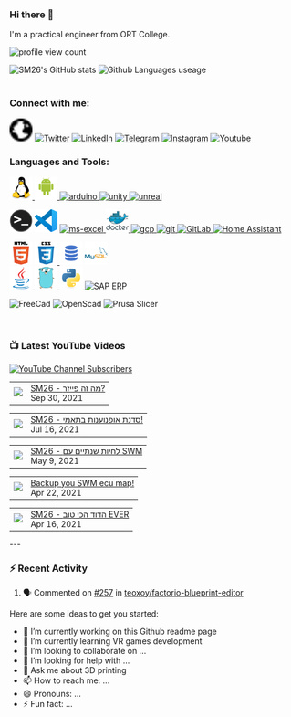 ### Hi there :wave:	



I'm a practical engineer from ORT College.

<img src="https://komarev.com/ghpvc/?username=sm-26&label=Profile%20views&color=0e75b6&style=flat" alt="profile view count" />

![SM26's GitHub stats](https://github-readme-stats.vercel.app/api?username=sm-26&show_icons=true&theme=github_dark)
![Github Languages useage](https://github-readme-stats.vercel.app/api/top-langs?username=sm-26&show_icons=true&locale=en)
<br />
<br />

### Connect with me: ###
<a href="https://sm26.gitlab.io/" target="blank"><img src="https://raw.githubusercontent.com/iconic/open-iconic/master/svg/globe.svg" alt="Website" height="40" width="40" /></a>
<a href="https://twitter.com/GaistOr" target="blank"><img src="https://raw.githubusercontent.com/rahuldkjain/github-profile-readme-generator/master/src/images/icons/Social/twitter.svg" alt="Twitter" height="40" width="40" /></a>
<a href="https://www.linkedin.com/in/gaist-or/" target="blank"><img  src="https://raw.githubusercontent.com/rahuldkjain/github-profile-readme-generator/master/src/images/icons/Social/linked-in-alt.svg" alt="LinkedIn" height="40" width="40" /></a>
<a href="https://t.me/sm_26" target="blank"><img  src="https://upload.wikimedia.org/wikipedia/commons/thumb/8/82/Telegram_logo.svg/768px-Telegram_logo.svg.png" alt="Telegram" height="40" width="40" /></a>
<a href="https://instagram.com/sm26.official" target="blank"><img  src="https://raw.githubusercontent.com/rahuldkjain/github-profile-readme-generator/master/src/images/icons/Social/instagram.svg" alt="Instagram" height="40" width="40" /></a>
<a href="https://www.youtube.com/c/sm26" target="blank"><img  src="https://raw.githubusercontent.com/rahuldkjain/github-profile-readme-generator/master/src/images/icons/Social/youtube.svg" alt="Youtube" height="40" width="40" /></a>



<h3 align="left">Languages and Tools:</h3>
<p align="left"> 

<a href="https://www.linux.org/" target="_blank" rel="noreferrer"> <img src="https://raw.githubusercontent.com/devicons/devicon/master/icons/linux/linux-original.svg" alt="linux" width="40" height="40"/> </a> 
<a href="https://developer.android.com" target="_blank" rel="noreferrer"> <img src="https://raw.githubusercontent.com/devicons/devicon/master/icons/android/android-original-wordmark.svg" alt="android" width="40" height="40"/> </a>
<a href="https://www.arduino.cc/" target="_blank" rel="noreferrer"> <img src="https://cdn.worldvectorlogo.com/logos/arduino-1.svg" alt="arduino" width="40" height="40"/> </a>
<a href="https://unity.com/" target="_blank" rel="noreferrer"> <img src="https://www.vectorlogo.zone/logos/unity3d/unity3d-icon.svg" alt="unity" width="40" height="40"/> </a> 
<a href="https://unrealengine.com/" target="_blank" rel="noreferrer"> <img src="https://raw.githubusercontent.com/kenangundogan/fontisto/036b7eca71aab1bef8e6a0518f7329f13ed62f6b/icons/svg/brand/unreal-engine.svg" alt="unreal" width="40" height="40"/> </a> 

<a target="_blank" rel="noreferrer"> <img src="https://raw.githubusercontent.com/github/explore/80688e429a7d4ef2fca1e82350fe8e3517d3494d/topics/terminal/terminal.png" alt="Terminal" width="40" height="40"/> </a>
<a target="_blank" rel="noreferrer"> <img src="https://raw.githubusercontent.com/github/explore/80688e429a7d4ef2fca1e82350fe8e3517d3494d/topics/visual-studio-code/visual-studio-code.png" alt="Visual Studio Code" width="40" height="40"/> </a> 
<a href="https://en.wikipedia.org/wiki/Microsoft_Excel" target="_blank" rel="noreferrer"> <img src="https://raw.githubusercontent.com/devicons/devicon/fba417c3cfb2c70604e41acebbd55cd137d70579/icons/excel/excel-plain.svg" alt="ms-excel" width="40" height="40"/> </a>
<a href="https://www.docker.com/" target="_blank" rel="noreferrer"> <img src="https://raw.githubusercontent.com/devicons/devicon/master/icons/docker/docker-original-wordmark.svg" alt="docker" width="40" height="40"/> </a> 
<a href="https://cloud.google.com" target="_blank" rel="noreferrer"> <img src="https://www.vectorlogo.zone/logos/google_cloud/google_cloud-icon.svg" alt="gcp" width="40" height="40"/> </a> 
<a href="https://git-scm.com/" target="_blank" rel="noreferrer"> <img src="https://www.vectorlogo.zone/logos/git-scm/git-scm-icon.svg" alt="git" width="40" height="40"/> </a> 
<a href="https://sm26.gitlab.io/" target="_blank" rel="noreferrer"> <img src="https://about.gitlab.com/images/press/logo/png/gitlab-icon-rgb.png" alt="GitLab" width="40" height="40"/> </a> 
<a href="https://github.com/home-assistant/" target="_blank" rel="noreferrer"> <img src="https://upload.wikimedia.org/wikipedia/commons/6/6e/Home_Assistant_Logo.svg" alt="Home Assistant" width="40" height="40"/> </a> 



<a target="_blank" rel="noreferrer"> <img src="https://raw.githubusercontent.com/github/explore/80688e429a7d4ef2fca1e82350fe8e3517d3494d/topics/html/html.png" alt="HTML5" width="40" height="40"/> </a> 
<a href="https://www.w3schools.com/css/" target="_blank" rel="noreferrer"> <img src="https://raw.githubusercontent.com/devicons/devicon/master/icons/css3/css3-original-wordmark.svg" alt="CSS3" width="40" height="40"/> </a>
<a target="_blank" rel="noreferrer"> <img src="https://raw.githubusercontent.com/github/explore/80688e429a7d4ef2fca1e82350fe8e3517d3494d/topics/sql/sql.png" alt="SQL" width="40" height="40"/> </a>
<a href="https://www.mysql.com/" target="_blank" rel="noreferrer"> <img src="https://raw.githubusercontent.com/devicons/devicon/master/icons/mysql/mysql-original-wordmark.svg" alt="mysql" width="40" height="40"/> </a>  
<a href="https://www.java.com" target="_blank" rel="noreferrer"> <img src="https://raw.githubusercontent.com/devicons/devicon/master/icons/java/java-original.svg" alt="java" width="40" height="40"/> </a> 
<a href="https://golang.org" target="_blank" rel="noreferrer"> <img src="https://raw.githubusercontent.com/devicons/devicon/master/icons/go/go-original.svg" alt="go" width="40" height="40"/> </a> 
<a href="https://www.python.org" target="_blank" rel="noreferrer"> <img src="https://raw.githubusercontent.com/devicons/devicon/master/icons/python/python-original.svg" alt="python" width="40" height="40"/> </a> 
<a target="_blank" rel="noreferrer"> <img src="https://extensions.oroinc.com/wp-content/uploads/sites/2/2019/01/sap-erp.png" alt="SAP ERP" width="40" height="40"/> </a> 


<a target="_blank" rel="noreferrer"> <img src="https://upload.wikimedia.org/wikipedia/commons/f/f7/FreeCAD-logo.svg" alt="FreeCad" width="40" height="40"/> </a> 
<a target="_blank" rel="noreferrer"> <img src="https://upload.wikimedia.org/wikipedia/commons/e/eb/Openscad.svg" alt="OpenScad" width="40" height="40"/> </a> 
<a target="_blank" rel="noreferrer"> <img src="https://user-images.githubusercontent.com/5830947/34199130-fc8c0f40-e56c-11e7-8dd2-597e86ef50bc.png" alt="Prusa Slicer" width="40" height="40"/> </a> 

</p>
<br />

### 📺 Latest YouTube Videos

<a href="http://www.youtube.com/channel/UCx0MD7WLGmdKl7ymCnglfnw?sub_confirmation=1" target="_blank" rel="noreferrer"><img alt="YouTube Channel Subscribers" src="https://img.shields.io/youtube/channel/subscribers/UCx0MD7WLGmdKl7ymCnglfnw?style=social"></a>
<!-- YOUTUBE:START --><table><tr><td><a href="https://www.youtube.com/watch?v=jfMi_KJrSms"><img width="140px" src="https://i.ytimg.com/vi/jfMi_KJrSms/mqdefault.jpg"></a></td>
<td><a href="https://www.youtube.com/watch?v=jfMi_KJrSms">SM26 - מה זה פייזר?</a><br/>Sep 30, 2021</td></tr></table>
<table><tr><td><a href="https://www.youtube.com/watch?v=EMCQMTH9pbQ"><img width="140px" src="https://i.ytimg.com/vi/EMCQMTH9pbQ/mqdefault.jpg"></a></td>
<td><a href="https://www.youtube.com/watch?v=EMCQMTH9pbQ">SM26 - סדנת אופנוענות בתאמי!</a><br/>Jul 16, 2021</td></tr></table>
<table><tr><td><a href="https://www.youtube.com/watch?v=ctt1aptJ0UY"><img width="140px" src="https://i.ytimg.com/vi/ctt1aptJ0UY/mqdefault.jpg"></a></td>
<td><a href="https://www.youtube.com/watch?v=ctt1aptJ0UY">SM26 - לחיות שנתיים עם SWM</a><br/>May 9, 2021</td></tr></table>
<table><tr><td><a href="https://www.youtube.com/watch?v=TXMnkAAxVLY"><img width="140px" src="https://i.ytimg.com/vi/TXMnkAAxVLY/mqdefault.jpg"></a></td>
<td><a href="https://www.youtube.com/watch?v=TXMnkAAxVLY">Backup you SWM ecu map!</a><br/>Apr 22, 2021</td></tr></table>
<table><tr><td><a href="https://www.youtube.com/watch?v=auKu8W252qA"><img width="140px" src="https://i.ytimg.com/vi/auKu8W252qA/mqdefault.jpg"></a></td>
<td><a href="https://www.youtube.com/watch?v=auKu8W252qA">SM26 - הדוד הכי טוב EVER</a><br/>Apr 16, 2021</td></tr></table>
<!-- YOUTUBE:END -->
---

### :zap: Recent Activity
<!--START_SECTION:activity-->
1. 🗣 Commented on [#257](https://github.com/teoxoy/factorio-blueprint-editor/issues/257#issuecomment-2450256616) in [teoxoy/factorio-blueprint-editor](https://github.com/teoxoy/factorio-blueprint-editor)
<!--END_SECTION:activity-->



Here are some ideas to get you started:

- 🔭 I’m currently working on this Github readme page
- 🌱 I’m currently learning VR games development
- 👯 I’m looking to collaborate on ...
- 🤔 I’m looking for help with ...
- 💬 Ask me about 3D printing
- 📫 How to reach me: ...
- 😄 Pronouns: ...
- ⚡ Fun fact: ...